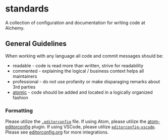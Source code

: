 # standards

A collection of configuration and documentation for writing code at Alchemy.

## General Guidelines

When working with any language all code and commit messages should be:

 - readable - code is read more than written, strive for readability
 - commented - explaining the logical / business context helps all maintainers
 - professional - do not use profanity or make disparaging remarks about 3rd parties
 - [atomic](https://seesparkbox.com/foundry/atomic_commits_with_git) - code should be added and located in a logically organized fashion

### Formatting

Please utilize the [`.editorconfig`](./.editorconfig) file. If using Atom, please utilize the [atom-editorconfig](https://github.com/sindresorhus/atom-editorconfig) plugin. If using VSCode, please utilize [`editorconfig-vscode`](https://github.com/editorconfig/editorconfig-vscode). Please see [editorconfig.org](http://editorconfig.org/) for more integrations.
